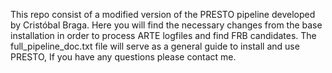 This repo consist of a modified version of the PRESTO pipeline developed by Cristóbal Braga. Here you will find the necessary changes from the base installation in order to process ARTE logfiles and find FRB candidates. The full_pipeline_doc.txt file will serve as a general guide to install and use PRESTO,
If you have any questions please contact me.
